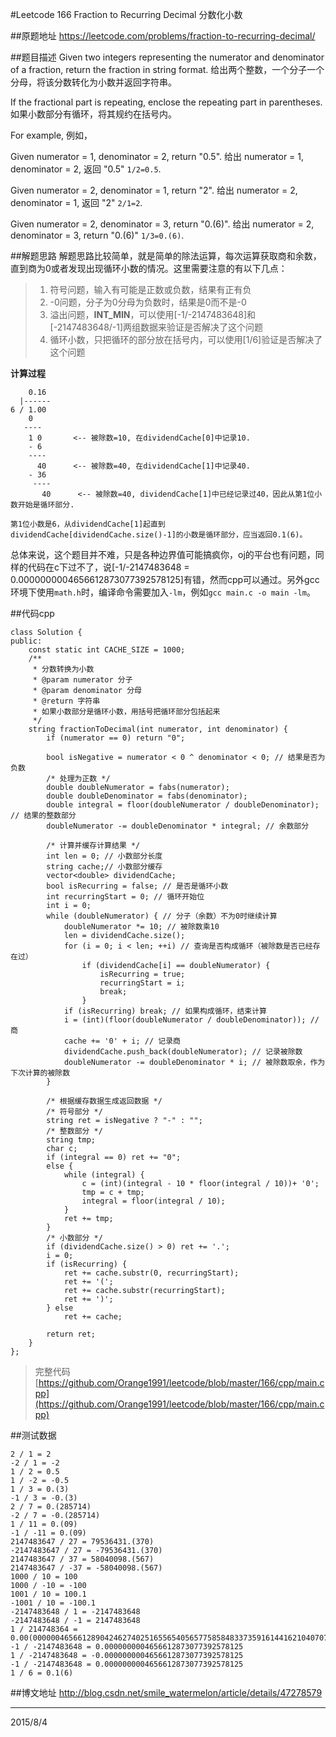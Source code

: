 #Leetcode 166 Fraction to Recurring Decimal 分数化小数

##原题地址
https://leetcode.com/problems/fraction-to-recurring-decimal/

##题目描述
Given two integers representing the numerator and denominator of a fraction, return the fraction in string format.
给出两个整数，一个分子一个分母，将该分数转化为小数并返回字符串。

If the fractional part is repeating, enclose the repeating part in parentheses.
如果小数部分有循环，将其规约在括号内。

For example,
例如，

Given numerator = 1, denominator = 2, return "0.5".
给出 numerator = 1, denominator = 2, 返回 "0.5" `1/2=0.5`.

Given numerator = 2, denominator = 1, return "2".
给出 numerator = 2, denominator = 1, 返回 "2" `2/1=2`.

Given numerator = 2, denominator = 3, return "0.(6)".
给出 numerator = 2, denominator = 3, return "0.(6)" `1/3=0.(6)`.

##解题思路
解题思路比较简单，就是简单的除法运算，每次运算获取商和余数，直到商为0或者发现出现循环小数的情况。这里需要注意的有以下几点：

> 1. 符号问题，输入有可能是正数或负数，结果有正有负
> 2. -0问题，分子为0分母为负数时，结果是0而不是-0
> 3. 溢出问题，**INT_MIN**，可以使用[-1/-2147483648]和[-2147483648/-1]两组数据来验证是否解决了这个问题
> 4. 循环小数，只把循环的部分放在括号内，可以使用[1/6]验证是否解决了这个问题

**计算过程**

        0.16  
      |------
    6 / 1.00
        0
       ---- 
        1 0       <-- 被除数=10, 在dividendCache[0]中记录10.
        - 6
        ----  
          40      <-- 被除数=40, 在dividendCache[1]中记录40.
        - 36 
         ----
           40      <-- 被除数=40, dividendCache[1]中已经记录过40，因此从第1位小数开始是循环部分.
    
    第1位小数是6，从dividendCache[1]起直到dividendCache[dividendCache.size()-1]的小数是循环部分，应当返回0.1(6)。


总体来说，这个题目并不难，只是各种边界值可能搞疯你，oj的平台也有问题，同样的代码在c下过不了，说[-1/-2147483648 = 0.0000000004656612873077392578125]有错，然而cpp可以通过。另外gcc环境下使用`math.h`时，编译命令需要加入`-lm`，例如`gcc main.c -o main -lm`。

##代码cpp

```
class Solution {
public:
    const static int CACHE_SIZE = 1000;
    /**
     * 分数转换为小数
     * @param numerator 分子
     * @param denominator 分母
     * @return 字符串
     * 如果小数部分是循环小数，用括号把循环部分包括起来
     */
    string fractionToDecimal(int numerator, int denominator) {
        if (numerator == 0) return "0";
        
        bool isNegative = numerator < 0 ^ denominator < 0; // 结果是否为负数
        /* 处理为正数 */
        double doubleNumerator = fabs(numerator);
        double doubleDenominator = fabs(denominator);
        double integral = floor(doubleNumerator / doubleDenominator); // 结果的整数部分
        doubleNumerator -= doubleDenominator * integral; // 余数部分
    
        /* 计算并缓存计算结果 */
        int len = 0; // 小数部分长度
        string cache;// 小数部分缓存
        vector<double> dividendCache;
        bool isRecurring = false; // 是否是循环小数
        int recurringStart = 0; // 循环开始位
        int i = 0;
        while (doubleNumerator) { // 分子（余数）不为0时继续计算
            doubleNumerator *= 10; // 被除数乘10
            len = dividendCache.size();
            for (i = 0; i < len; ++i) // 查询是否构成循环（被除数是否已经存在过）
                if (dividendCache[i] == doubleNumerator) {
                    isRecurring = true; 
                    recurringStart = i;
                    break;
                }
            if (isRecurring) break; // 如果构成循环，结束计算
            i = (int)(floor(doubleNumerator / doubleDenominator)); // 商
            cache += '0' + i; // 记录商
            dividendCache.push_back(doubleNumerator); // 记录被除数
            doubleNumerator -= doubleDenominator * i; // 被除数取余，作为下次计算的被除数
        }
    
        /* 根据缓存数据生成返回数据 */
        /* 符号部分 */
        string ret = isNegative ? "-" : "";
        /* 整数部分 */
        string tmp;
        char c;
        if (integral == 0) ret += "0";
        else {
            while (integral) {
                c = (int)(integral - 10 * floor(integral / 10))+ '0';
                tmp = c + tmp;
                integral = floor(integral / 10);
            }
            ret += tmp;
        }
        /* 小数部分 */
        if (dividendCache.size() > 0) ret += '.';
        i = 0;
        if (isRecurring) {
            ret += cache.substr(0, recurringStart);
            ret += '(';
            ret += cache.substr(recurringStart);
            ret += ')';
        } else
            ret += cache;
    
        return ret;
    }
};
```
> 完整代码[https://github.com/Orange1991/leetcode/blob/master/166/cpp/main.cpp](https://github.com/Orange1991/leetcode/blob/master/166/cpp/main.cpp)

##测试数据

    2 / 1 = 2
    -2 / 1 = -2
    1 / 2 = 0.5
    1 / -2 = -0.5
    1 / 3 = 0.(3)
    -1 / 3 = -0.(3)
    2 / 7 = 0.(285714)
    -2 / 7 = -0.(285714)
    1 / 11 = 0.(09)
    -1 / -11 = 0.(09)
    2147483647 / 27 = 79536431.(370)
    -2147483647 / 27 = -79536431.(370)
    2147483647 / 37 = 58040098.(567)
    2147483647 / -37 = -58040098.(567)
    1000 / 10 = 100
    1000 / -10 = -100
    1001 / 10 = 100.1
    -1001 / 10 = -100.1
    -2147483648 / 1 = -2147483648
    -2147483648 / -1 = 2147483648
    1 / 214748364 = 0.00(000000465661289042462740251655654056577585848337359161441621040707904997124914069194026549138227660723878669455195477065427143370461252966751355553982241280310754777158628319049732085502639731402098131932683780538602845887105337854867197032523144157689601770377165713821223802198558308923834223016478952081795603341592860749337303449725)
    -1 / -2147483648 = 0.0000000004656612873077392578125
    1 / -2147483648 = -0.0000000004656612873077392578125
    -1 / -2147483648 = 0.0000000004656612873077392578125
    1 / 6 = 0.1(6)

##博文地址
http://blog.csdn.net/smile_watermelon/article/details/47278579

---
2015/8/4
